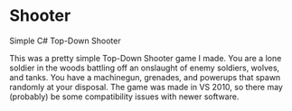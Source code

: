 # Shooter
Simple C# Top-Down Shooter

This was a pretty simple Top-Down Shooter game I made. You are a lone soldier in the woods battling off an onslaught of enemy soldiers,
wolves, and tanks. You have a machinegun, grenades, and powerups that spawn randomly at your disposal. The game was made in VS 2010, so
there may (probably) be some compatibility issues with newer software.
